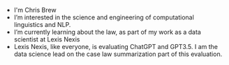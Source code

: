 - I'm Chris Brew
- I’m interested in the science and engineering of computational linguistics and NLP.
- I’m currently learning about the law, as part of my work as a data scientist at Lexis Nexis 
- Lexis Nexis, like everyone, is evaluating ChatGPT and GPT3.5. I am the data science lead on the case law summarization part of this evaluation.

<!---
cbrew/cbrew is a ✨ special ✨ repository because its `README.md` (this file) appears on your GitHub profile.
You can click the Preview link to take a look at your changes.
--->
